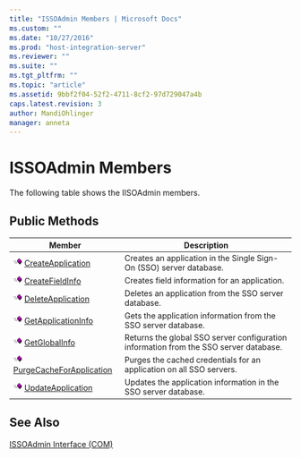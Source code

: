 ```yaml
---
title: "ISSOAdmin Members | Microsoft Docs"
ms.custom: ""
ms.date: "10/27/2016"
ms.prod: "host-integration-server"
ms.reviewer: ""
ms.suite: ""
ms.tgt_pltfrm: ""
ms.topic: "article"
ms.assetid: 9bbf2f04-52f2-4711-8cf2-97d729047a4b
caps.latest.revision: 3
author: MandiOhlinger
manager: anneta
---
```

# ISSOAdmin Members
The following table shows the IISOAdmin members.  
  
## Public Methods  
  
|Member|Description|  
|------------|-----------------|  
|![](../esso/media/pubmethod.gif) [CreateApplication](../esso/issoadmin-createapplication-method.md)|Creates an application in the Single Sign-On (SSO) server database.|  
|![](../esso/media/pubmethod.gif) [CreateFieldInfo](../esso/issoadmin-createfieldinfo-method.md)|Creates field information for an application.|  
|![](../esso/media/pubmethod.gif) [DeleteApplication](../esso/issoadmin-deleteapplication-method.md)|Deletes an application from the SSO server database.|  
|![](../esso/media/pubmethod.gif) [GetApplicationInfo](../esso/issoadmin-getapplicationinfo-method.md)|Gets the application information from the SSO server database.|  
|![](../esso/media/pubmethod.gif) [GetGlobalInfo](../esso/issoadmin-getglobalinfo-method.md)|Returns the global SSO server configuration information from the SSO server database.|  
|![](../esso/media/pubmethod.gif) [PurgeCacheForApplication](../esso/issoadmin-purgecacheforapplication-method.md)|Purges the cached credentials for an application on all SSO servers.|  
|![](../esso/media/pubmethod.gif) [UpdateApplication](../esso/issoadmin-updateapplication-method.md)|Updates the application information in the SSO server database.|  
  
## See Also  
 [ISSOAdmin Interface (COM)](../esso/issoadmin-interface-com.md)